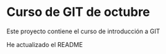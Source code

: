 # Curso de GIT de octubre

Este proyecto contiene el curso de introducción a GIT

He actualizado el README
